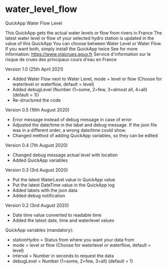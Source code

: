 # water_level_flow

QuickApp Water Flow Level 

This QuickApp gets the actual water levels or flow from rivers in France
The latest water level or flow of your selected hydro station is updated in the value of this QuickApp
You can choose between Water Level or Water Flow. If you want both, simply install the QuickApp twice
See for more information: https://www.vigicrues.gouv.fr
Service d'information sur le risque de crues des principaux cours d'eau en France


Version 1.0 (25th April 2021)
- Added Water Flow next to Water Level, mode = level or flow (Choose for waterlevel or waterflow, default = level)
- Added debugLevel (Number (1=some, 2=few, 3=almost all, 4=all) (default = 1))
- Re-structured the code

Version 0.5 (16th August 2020)
- Error message instead of debug message in case of error
- Adjusted the date/time in the label and debug message. If the json file was in a different order, a wrong date/time could show. 
- Changed method of adding QuickApp variables, so they can be edited

Version 0.4 (7th August 2020)
- Changed debug message actual level with location
- Added QuickApp variables

Version 0.3 (3rd August 2020)
- Put the latest WaterLevel value in QuickApp value
- Put the latest DateTime value in the QuickApp log
- Added labels with the json data
- Added debug notification

Version 0.2 (3nd August 2020)
- Date time value converted to readable time
- Added the latest date, time and waterlevel values


QuickApp variables (mandatory): 
- stationHydro = Status from where you want your data from
- mode = level or flow (Choose for waterlevel or waterflow, default = level)
- interval = Number in seconds to request the data
- debugLevel = Number (1=some, 2=few, 3=all) (default = 1)
